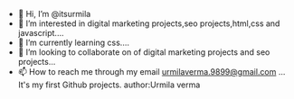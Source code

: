 - 👋 Hi, I’m @itsurmila
- 👀 I’m interested in digital marketing projects,seo projects,html,css and javascript....
- 🌱 I’m currently learning css....
- 💞️ I’m looking to collaborate on of digital marketing projects and seo projects...
- 📫 How to reach me through my email urmilaverma.9899@gmail.com ...
It's my first Github projects.
author:Urmila verma
<!---
itsurmila/itsurmila is a ✨ special ✨ repository because its `README.md` (this file) appears on your GitHub profile.
You can click the Preview link to take a look at your changes.
--->
